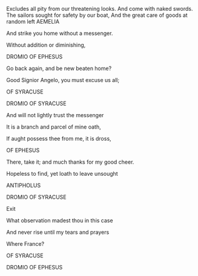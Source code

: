 Excludes all pity from our threatening looks.
And come with naked swords.
The sailors sought for safety by our boat,
And the great care of goods at random left
AEMELIA

And strike you home without a messenger.

Without addition or diminishing,

DROMIO OF EPHESUS

Go back again, and be new beaten home?

Good Signior Angelo, you must excuse us all;

OF SYRACUSE

DROMIO OF SYRACUSE

And will not lightly trust the messenger



It is a branch and parcel of mine oath,

If aught possess thee from me, it is dross,

OF EPHESUS

There, take it; and much thanks for my good cheer.

Hopeless to find, yet loath to leave unsought

ANTIPHOLUS

DROMIO OF SYRACUSE

Exit

What observation madest thou in this case

And never rise until my tears and prayers

Where France?

OF SYRACUSE

DROMIO OF EPHESUS


